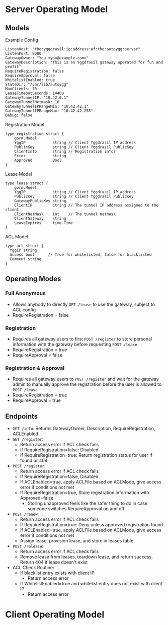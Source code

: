 # Server Operating Model

## Models

Example Config

    ListenHost: "the:yggdrasil:ip:address:of:the:autoygg:server"
    ListenPort: 8080
    GatewayOwner: "You <you@example.com>"
    GatewayDescription: "This is an Yggdrasil gateway operated for fun and profit"
    RequireRegistration: false
    RequireApproval: false
    WhitelistEnabled: true
    StateDir: "/var/lib/autoygg"
    MaxClients: 10
    LeaseTimeoutSeconds: 14400
    GatewayTunnelIP: "10.42.0.1"
    GatewayTunnelNetmask: 16
    GatewayTunnelIPRangeMin: "10.42.42.1"
    GatewayTunnelIPRangeMax: "10.42.42.255"
    Debug: false

Registration Model

    type registration struct {
    	gorm.Model
    	YggIP            string // Client Yggdrasil IP address
    	PublicKey        string // Client Yggdrasil PublicKey
    	ClientInfo       string // Registration info?
    	Error            string
    	Approved         Bool
    }

Lease Model

    type lease struct {
    	gorm.Model
    	YggIP            string // Client Yggdrasil IP address
    	PublicKey        string // Client Yggdrasil PublicKey
    	GatewayPublicKey string
    	ClientIP         string // The tunnel IP address assigned to the client
    	ClientNetMask    int    // The tunnel netmask
    	ClientGateway    string
    	LeaseExpires     time.Time
    }

ACL Model

    type acl struct {
      YggIP string
      Access bool      // True for whitelisted, false for blacklisted
      Comment string
    }

## Operating Modes
### Full Anonymous
* Allows anybody to directly `GET /lease` to use the gateway, subject to ACL config
* RequireRegistration = false

### Registration
* Requires all gateway users to first `POST /register` to store personal information with the gateway before requesting `POST /lease`
* RequireRegistration = true
* RequireApproval = false

### Registration & Approval
* Requires all gateway users to `POST /register` and wait for the gateway admin to manually approve the registration before the user is allowed to `POST /lease`
* RequireRegistration = true
* RequireApproval = true

## Endpoints
  * `GET /info`: Returns GatewayOwner, Description, RequireRegistration, ACLEnabled
  * `GET /register`:
    * Return access error if ACL check fails
    * If RequireRegistration=false: Disabled
    * If RequireRegistration=true: Return registration status for user if found or 404
  * `POST /register`:
    * Return access error if ACL check fails
    * If RequireRegistration=false, Disabled
    * If ACLEnabled=true, apply ACLFile based on ACLMode, give access error if conditions not met
    * If RequireRegistration=true, Store registration information with Approved=false
      * Storing unapproved feels like the safer thing to do in case someone switches RequireApproval on and off
  * `POST /renew`:
    * Return access error if ACL check fails
    * If RequireRegistration=true: Deny unless approved registration found
    * If ACLEnabled=true, apply ACLFile based on ACLMode, give access error if conditions not met
    * Assign lease, provision lease, and store in leases table
  * `POST /release`:
    * Return access error if ACL check fails
    * Remove lease from leases, teardown lease, and return success. Return 404 if lease doesn't exist
  * ACL Check Routine:
    * If blacklist entry exists with client IP
      * Return access error
    * If WhitelistEnabled=true and whitelist entry does not exist with client IP
      * Return access error

# Client Operating Model
